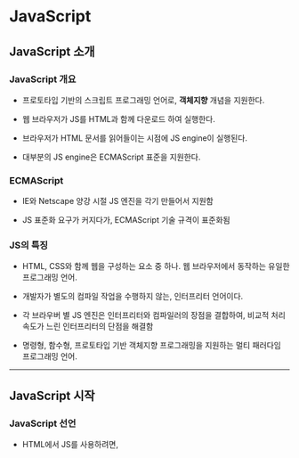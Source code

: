 # JavaScript

## JavaScript 소개

### JavaScript 개요

- 프로토타입 기반의 스크립트 프로그래밍 언어로, **객체지향** 개념을 지원한다.

- 웹 브라우저가 JS를 HTML과 함께 다운로드 하여 실행한다.

- 브라우저가 HTML 문서를 읽어들이는 시점에 JS engine이 실행된다.

- 대부분의 JS engine은 ECMAScript 표준을 지원한다.



### ECMAScript

- IE와 Netscape 양강 시절 JS 엔진을 각기 만들어서 지원함

- JS 표준화 요구가 커지다가, ECMAScript 기술 규격이 표준화됨



### JS의 특징

- HTML, CSS와 함께 웹을 구성하는 요소 중 하나. 웹 브라우저에서 동작하는 유일한 프로그래밍 언어.

- 개발자가 별도의 컴파일 작업을 수행하지 않는, 인터프리터 언어이다.

- 각 브라우버 별 JS 엔진은 인터프리터와 컴파일러의 장점을 결합하여, 비교적 처리속도가 느린 인터프리터의 단점을 해결함

- 명령형, 함수형, 프로토타입 기반 객체지향 프로그래밍을 지원하는 멀티 패러다임 프로그래밍 언어.



------

## JavaScript 시작

### JavaScript 선언

- HTML에서 JS를 사용하려면, <script>태그를 사용
  
  - 태그 안쪽에 JS 코드를 직접 작성하는 것도 가능
  
  - head나 body 안 어느 곳에서나 선언 가능함

- script 태그는 src와 type 속성을 사용해서 JavaScript를 선언.

- src 속성은 외부의 JS 파일을 html 문서에 포함할 때 사용

- type 속성은 미디어 타입 지정 시 사용. text/javascript로 지정



- script 태그는 body 안, 끝부분에 둘 것이 권장된다.
  
  - head 부분에 JS를 두면 head를 다운로드하는 시간이 길어져서 사용자가 느리다고 느낀다.



-----

## JavaScript 기본문법

### 주석

- `//`로 주석다는 거 java랑 똑같다.

### 변수(variable)

- 변수 선언 시 **타입 명시하지 않고 var를 사용**

- JS는 **동적타입(Dynamic / Weak type) 언어**. 변수의 타입 지정 없이, 값이  할당되는 과정에서 **자동으로** 변수의 타입이 결정
  
  - 같은 변수에 여러 타입의 값을 할당 가능하다.
  
  - x를 10으로 초기화했다가 "java"로 초기화하는 것도 가능하다는 것 - 솔직히 단점에 가까움

- 변수 이름은 함수 이름과 혼동되지 않도록, 유일한 이름을 사용하자.
  
  - 변수[형용사, 명사], 함수[동사] 사용

- JS는 ECMA 표준에 따라 낙타 표기법(camel case) 사용
  
  - 낙타 표기법: 기본적으로 소문자, 2개 이상 단어 조합 시 첫 글자 대문자 표기

- 특수문자는 _와 $를 허용.



### 자료형(data type)

- 프로그램은 정적인 데이터 값을 동적으로 변환해가면서 우너하는 정보를 얻는다.

- JS에서는 자료형을 원시형(primitive)과 객체타입(object)으로 분류

- 원시타입에는 5가지가 있다.
  
  - 숫자형(number), 문자열형(string), boolean형,(boolean) undefined(undefined), null(object)
    
    - 자바와 다른 점: string이 primitive, undefined의 존재
    
    - undefined는, 변수가 선언되었지만 초기화가 되지 않은 경우에 해당
  
  - 이를 제외한 모든 값은 객체 타입.

#### 숫자

- 정수와 실수를 나누어 구분하지 않고 있다.
  
  - 모든 숫자를 8byte의 실수 형태로 처리..
  
  - 편의성을 위해 정수 리터럴과 실수 리터럴은 제공

- 언더플로우, 오버플로우, 0으로 나누는 연산에 대해 예외를 발생시키지 않는다.

- 숫자와 관련된 특별한 상수가 존재한다.
  
  - Infinity: 무한대를 나타내는 상수
    
    - ex) -100을 0으로 나누면 -Infinity라는 결과값이 출력된다.
  
  - NaN: 계산식의 결과가 숫자가 아님을 나타내는 상수

- `console.log()`에 parseInt 메서드를 실행시킬 수 있는데, 이 또한 앞에서부터 실행되고 있기 때문에 "1A"를 집어넣어도 잘 돌아간다.
  
  - "A1" 넣으면 NaN으로 뜬다.

#### 문자열

- 16비트의 unicode 문자를 사용한다.

- char 문자형은 따로 없다. '와 ''를 혼용할 수 있다.

- 자바에서 사용했던 \ 관련 특수문자들 모두 사용 가능하다.

- ES6부터 `을 활용하는 문자열도 지원하게 됐다.

#### boolean, null, undefined

- boolean을 T나 F 중 하나의 값을 가진다.

- **비어 있는 문자열, null, undefined, 숫자 0은 false로 간주된다.**
  
  - ex) if() 안쪽에 null에 해당하는 string을 넣어도 작동한다는 것

- null은 값이 없거나 비어 있음을 뜻하고,

- undefined는 값이 초기화되지 않았음을 의미.
  
  - 둘의 의미가 비슷하지만, 값을 할당하지 않은 변수에는 undefined가 할당되고 **(시스템레벨)**, 코드에서 명시적으로 값이 없음을 나타낼 때 **(프로그램 레벨)** 는 null을 사용.

#### 자동 형 변환

- 자료형에 대해 매우 느슨한 규칙이 적용되고 있음.

- 어떤 자료형이든 var에 전달할 수 있고, 그 형을 필요에 따라 변환 가능.

- 서로 다른 자료형 간의 연산도 가능.
  
  - 변수 선언은 쉽지만, 혼란을 쉽게 야기한다.

#### 변수 호이스팅(variable hoisting)

- var 키워드를 사용한 변수는 중복 선언이 가능

- **호이스팅**: var 선언문이나 function 선언문 등 모든 선언문이 해당 scope의 처음으로 옮겨진 것처럼 동작하는 특성.
  
  - 즉 JS는 모든 선언문이 선언되기 이전에 참조가 가능하다.

- 변수의 생성 과정
  
  - **선언** 단계: 변수 객체에 변수를 등록
  
  - **초기화** 단계: 변수 객체에 등록된 변수를 메모리에 할당. **undefined**로 초기화됨.
    
    - 위 두 단계는 한번에 이루어짐.
  
  - **할당** 단계: undefined로 초기화된 변수에 실제 값을 할당.

```javascript
console.log(num);
var num = 123;
```

- num이 선언되지 않았기 때문에 error가 발생하는 게 아니고, **undefined라고 출력된다**.



#### 상수(constant)

- ES6 이후 지원하기 시작됨

- let과 const 키워드가 추가되어, var와 구분해서 사용 가능하다.
  
  - var: 전역 스코프에서 선언, 재선언 가능
  
  - let: 해당 스코프에서 선언, 재선언 불가능
  
  - const: 해당 스코프에서 선언, 재선언 불가능
    
    - const는 값 변경도 불가능.

- var보다는 let을 사용하는 게 좀더 편리하다. java에서 하던 문법과 보다 비슷해지기 때문



### 연산자

- 산술, 비교, 논리, 기타 연산자 제공

- 우선순위 존재, 괄호로 조절 가능

- 딱 하나 눈여겨 볼 것: **delete**
  
  - JS는 이미 만들어진 객체의 속성을 동적으로 추가/제거할 수 있다.
  
  - delete 연산은 객체의 프로퍼티를 제거하는 연산.



- 연산자는 연산의 대상이 되는 값(타입)에 따라서 동작이 결정된다.

- 특히 '+' 연산자.
  
  - 값이 모두 숫자면 산술 연산을 수행
  
  - 대상 중에 문자열이 포함된 경우, **모든 연산 대상을 문자열로 변환하고** 문자열끼리 결합.

- 타입 간 형변환이 하도 flexible하기 때문에, ===랑 !== 연산자가 추가되어 있다.
  
  - **타입포함** 일치하는지 여부를 검사하는 연산자.



### 조건문

- if, switch 모두 java랑 동일하다.



### 반복문

- while, do~while 모두 java랑 동일하다.

- for문에서 하나 눈여겨 볼 부분이 있음

```javascript
for(var 변수 in 배열 or 객체) {
}
```

- 객체의 property를 순회하면서 동작하는 게 가능하다는 점



### 객체

#### 개요

- 객체는 이름과 값으로 구성된**프로퍼티의 집합**
  
  - key와 value로 이루어져 있다.

- primitive data type을 제외한 모든 값은 객체.

- 전역 객체를 제외한 JS 객체는, 프로퍼티를 동적으로 추가하거나 삭제할 수도 있다.

- JS의 함수는 **일급 객체**이므로 값으로 사용할 수 있다.
  
  - JS에서는 함수(method)도 객체다.
  
  - 프로퍼티의 값으로 함수를 사용 가능하다.



#### 생성방식

- **객체 리터럴**
  
  - 가장 일반적인 방법
  
  - {} 안에다가 내용을 구성한다. 자바에서 class 만드는 거랑 같음
    
    - 대신 자료형이 여전히 var라는게 특이한 점.
  
  - 프로퍼티를 채울 때 그 중에 **함수**를 넣어줘도 된다.
    
    - 객체 안에 객체를 넣는다고 생각하면 어색하지 않다.

- **Object 생성자 함수**
  
  - new Object(); 라고 하면서 empty object를 생성하는 방식.
  
  - 그러고 나서 .name 같은 식으로 프로퍼티를 하나씩 추가해줄 수 있다.
    
    - object 내부에 name이라는 속성을 만든 적이 없지만 알아서 생성되어 들어간다. 
    
    - 반대로 삭제도 가능

- **생성자 함수**
  
  - 자바에서 생성자 만들 듯이 해주는 것.
  
  - **JS에서는 함수도 객체다!**
    
    - 자바에서는 객체 -> 생성자 순서였지만,
    
    - JS에서는 생성자 -> 객체 순서로 가도 무방하다는 것

#### 속성 값 조회

- 객체는 .을 이용하거나 []를 사용해서 속성값에 접근한다.
  
  - `member.age`랑 `member["age"]`랑 같은 효과다.
  
  - 단, 속성명에 연산자(- 같은 것)가 포함되면 JS 특성 상 [] 표기법으로만 접근 가능하다.

- 객체에 없는 속성에 접근하면 undefined를 띄운다.



#### 속성 값 변경, 추가, 제거

- 변경 시 .이나 [] 사용
  
  - 생성하는 문법이 따로 없기 때문에, 변경을 목적으로 사용했을 때 해당 속성이 없으면 그 속성이 **알아서 추가된다.**

- **delete 연산자**를 이용해서 속성 제거도 가능하다.
  
  - 변경이나 생성도 자유롭게 가능하니까 삭제도 못할 이유가 없다.



#### 참조

- 객체는 복사되지 않고 참조된다.
  
  - 자바에서 *call by reference*와 같은 내용

- JS에서 primitive 데이터 타입이 아닌 모든 값은 참조 타입.
  
  - error 같은 것도 모두 포함



### 함수

#### 선언, 호출

- JS에서 함수는 **일급** 객체이다.

- 함수를 **변수, 객체, 배열** 등에 저장할 수 있고, 다른 함수에 전달하는 **매개변수** (전달인자, **콜백함수**) 또는 **return 값**으로 사용 가능하다.
  
  - 자바에서도 `calc()` 메서드의 return값이 int라면 다른 메서드인 `num()`에서 `num(calc())` 같이 활용은 가능하지만,
  
  - `num(calc)`는 말이 안 된다.
  
  - JS는 둘다 가능하다는 뜻. 물론 둘의 기능은 다르다.

- 함수는 프로그램 실행 중에 동적으로 생성도 가능하다.



#### 함수 호이스팅

- 함수 선언문의 경우 함수 선언의 위치와 관계없이 코드 내 어느 곳에서든지 호출 가능

- JS는 모든 선언(var, function)을 Hoisting한다.

- 함수 선언문으로 정의된 함수는 JS 엔진이 로딩되는 시점에 변수객체에 저장된다. 함수의 **선언, 초기화, 할당이 한번에 이루어진다.**
  
  - `function() {}` 으로 선언한 경우를 말함

- 함수 표현식의 경우, 함수 호이스팅이 아니라 **변수 호이스팅이 발생한다.**
  
  - `var f = function() {}` 으로 선언한 경우를 말함

- 이 둘을 잘 구분할 수 있어야 한다!
  
  - 함수 표현식 구문에 도달하기 전까지, JS 엔진은 `f`를 함수가 아니라 **undefined로 초기화된 변수라고 인식하고 있다.**

#### 

#### 매개변수

- 함수의 정의 부분에 외부로부터 전달받은 변수를 **매개변수**라 함

- 함수를 호출할 때 전달하는 값을 **전달인자**라고 함

- JS에서 함수 정의 시, 매개변수에 대한 타입은 명시하지 않는다.

- 함수를 호출할 때 정의된 매개변수와 전달인자의 개수가 일치하지 않더라고 호출 가능.
  
  - 알아서 자르거나, undefined로 넣어서 옮겨준다.



#### 콜백 함수

- 함수를 명시적으로 호출하는 방식이 아니라, 특정 이벤트가 발생했을 때, **시스템에 의해 호출되는** 함수를 말한다.
  
  - ex) click 이벤트 발생 시 호출

- 일반적으로 콜백 함수는 매개변수를 통해 전달되고, 전달받은 함수의 내부에서 어느 특정시점에 실행된다.
  
  - 특정 메서드에 조건이 되는 이벤트의 종류와 함수를 넣어주는 것이 대표적인 활용 방식

- 주로 비동기식 처리 모델에서 사용된다.
  
  - 호출될 함수를 미리 매개변수에 전달하고 처리가 종료되면 콜백함수를 호출한다.

- `setTimeout` 함수 잘 기억해두자.
